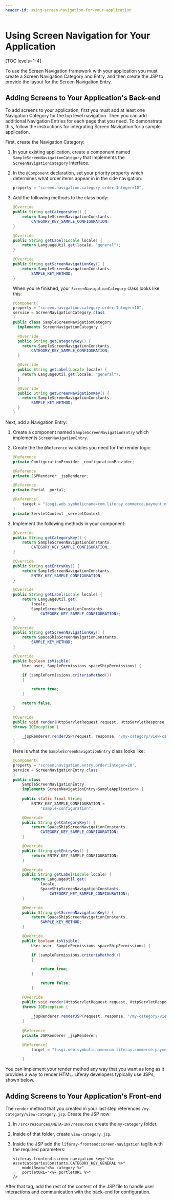 ```yaml
---
header-id: using-screen-navigation-for-your-application
---
```


# Using Screen Navigation for Your Application

[TOC levels=1-4]

To use the Screen Navigation framework with your application you must create a
Screen Navigation Category and Entry, and then create the JSP to provide the
layout for the Screen Navigation Entry.

## Adding Screens to Your Application's Back-end 

To add screens to your application, first you must add at least one Navigation 
Category for the top level navigation. Then you can add additional Navigation 
Entries for each page that you need. To demonstrate this, follow the 
instructions for integrating Screen Navigation for a sample application.

First, create the Navigation Category:

1.  In your existing application, create a component named
    `SampleScreenNavigationCategory` that implements the
    `ScreenNavigationCategory` interface. 

2.  In the `@Component` declaration, set your priority property which determines
    what order items appear in in the side navigation:

    ```java
    property = "screen.navigation.category.order:Integer=10",
    ```

3.  Add the following methods to the class body:

    ```java
    @Override
    public String getCategoryKey() {
    	return SampleScreenNavigationConstants.
    		CATEGORY_KEY_SAMPLE_CONFIGURATION;
    }

    @Override
    public String getLabel(Locale locale) {
    	return LanguageUtil.get(locale, "general");
    }

    @Override
    public String getScreenNavigationKey() {
    	return SampleScreenNavigationConstants.
    		SAMPLE_KEY_METHOD;
    }
    ```
 
    When you're finished, your `ScreenNavigationCategory` class looks 
    like this:
 
    ```java
    @Component(
    property = "screen.navigation.category.order:Integer=10",
    service = ScreenNavigationCategory.class
    )
    public class SampleScreenNavigationCategory
      implements ScreenNavigationCategory {

      @Override
      public String getCategoryKey() {
        return SampleScreenNavigationConstants.
            CATEGORY_KEY_SAMPLE_CONFIGURATION;
      }

      @Override
      public String getLabel(Locale locale) {
        return LanguageUtil.get(locale, "general");
      }

      @Override
      public String getScreenNavigationKey() {
        return SampleScreenNavigationConstants.
            SAMPLE_KEY_METHOD;
      }
    }
    ```
 
Next, add a Navigation Entry: 

1.  Create a component named `SampleScreenNavigationEntry` which implements 
    `ScreenNavigationEntry`.

2.  Create the the `@Reference` variables you need for the render logic:

    ```java
    @Reference
    private ConfigurationProvider _configurationProvider;

    @Reference
    private JSPRenderer _jspRenderer;

    @Reference
    private Portal _portal;

    @Reference(
        target = "(osgi.web.symbolicname=com.liferay.commerce.payment.method.sample)"
    )
    private ServletContext _servletContext;
    ```

3.  Implement the following methods in your component:

    ```java
    @Override
    public String getCategoryKey() {
        return SampleScreenNavigationConstants.
        	CATEGORY_KEY_SAMPLE_CONFIGURATION;
    }

    @Override
    public String getEntryKey() {
        return SampleScreenNavigationConstants.
            ENTRY_KEY_SAMPLE_CONFIGURATION;
    }

    @Override
    public String getLabel(Locale locale) {
        return LanguageUtil.get(
        	locale,
        	SampleScreenNavigationConstants.
        		CATEGORY_KEY_SAMPLE_CONFIGURATION);
    }

    @Override
    public String getScreenNavigationKey() {
        return SpaceShipScreenNavigationConstants.
        	SAMPLE_KEY_METHOD;
    }

    @Override
    public boolean isVisible(
        User user, SamplePermissions spaceShipPermissions) {

        if (samplePermissions.criteriaMethod()) 
        {

        	return true;
        }

        return false;
    }

    @Override
    public void render(HttpServletRequest request, HttpServletResponse response)
    throws IOException {
                
        _jspRenderer.renderJSP(request, response, "/my-category/view-category.jsp");
    }
    ```
    
    Here is what the `SampleScreenNavigationEntry` class looks like:

    ```java
    @Component(
    property = "screen.navigation.entry.order:Integer=20",
    service = ScreenNavigationEntry.class
    )
    public class
        SampleScreenNavigationEntry
        implements ScreenNavigationEntry<SampleApplication> {
        
        public static final String
        	ENTRY_KEY_SAMPLE_CONFIGURATION =
        		"sample-configuration";

        @Override
        public String getCategoryKey() {
        	return SpaceShipScreenNavigationConstants.
        		CATEGORY_KEY_SAMPLE_CONFIGURATION;
        }

        @Override
        public String getEntryKey() {
        	return ENTRY_KEY_SAMPLE_CONFIGURATION;
        }

        @Override
        public String getLabel(Locale locale) {
        	return LanguageUtil.get(
        		locale,
        		SpaceShipScreenNavigationConstants.
        	    	CATEGORY_KEY_SAMPLE_CONFIGURATION);
        }

        @Override
        public String getScreenNavigationKey() {
        	return SpaceShipScreenNavigationConstants.
        		SAMPLE_KEY_METHOD;
        }

        @Override
        public boolean isVisible(
        	User user, SamplePermissions spaceShipPermissions) {

        	if (samplePermissions.criteriaMethod()) 
            {

        		return true;
        	}

           	    return false;
        	}

        @Override
        public void render(HttpServletRequest request, HttpServletResponse response)
        throws IOException {
                
            _jspRenderer.renderJSP(request, response, "/my-category/view-category.jsp");
        }
                    	
        @Reference
        private JSPRenderer _jspRenderer;

        @Reference(
        	target = "(osgi.web.symbolicname=com.liferay.commerce.payment.method.sample);
        	
        }
    ```

You can implement your render method any way that you want as long as it
provides a way to render HTML. Liferay developers typically use JSPs, shown
below. 

## Adding Screens to Your Application's Front-end 

The `render` method that you created in your last step references 
`/my-category/view-category.jsp`. Create the JSP now:

1.  In `/src/resources/META-INF/resources` create the `my-category` 
    folder.

2.  Inside of that folder, create `view-category.jsp`.

3.  Inside the JSP add the `liferay-frontend:screen-navigation` taglib with the 
    required parameters:

    ```markup
    <liferay-frontend:screen-navigation key="<%= AssetCategoriesConstants.CATEGORY_KEY_GENERAL %>"
    	modelBean="<%= category %>"
    	portletURL="<%= portletURL %>"
    />
    ```

After that tag, add the rest of the content of the JSP file to handle user
interactions and communication with the back-end for configuration.
